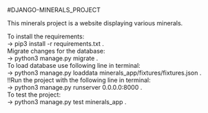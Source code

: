 #DJANGO-MINERALS_PROJECT

This minerals project is a website displaying various minerals.

To install the requirements:  
-> pip3 install -r requirements.txt .   
Migrate changes for the database:  
-> python3 manage.py migrate .  
To load database use following line in terminal:  
-> python3 manage.py loaddata minerals_app/fixtures/fixtures.json .   
!!Run the project with the following line in terminal:  
-> python3 manage.py runserver 0.0.0.0:8000 .   
To test the project:  
-> python3 manage.py test minerals_app .   